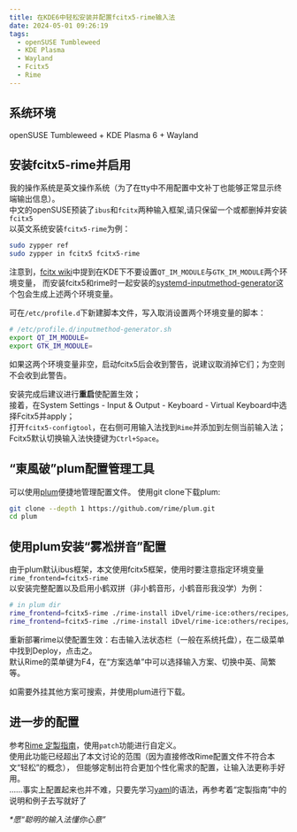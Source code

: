 ```yaml
---
title: 在KDE6中轻松安装并配置fcitx5-rime输入法
date: 2024-05-01 09:26:19
tags:
  - openSUSE Tumbleweed
  - KDE Plasma
  - Wayland
  - Fcitx5
  - Rime
---
```


## 系统环境
openSUSE Tumbleweed \+ KDE Plasma 6 \+ Wayland

## 安装fcitx5-rime并启用
我的操作系统是英文操作系统（为了在tty中不用配置中文补丁也能够正常显示终端输出信息）。  
中文的openSUSE预装了`ibus`和`fcitx`两种输入框架,请只保留一个或都删掉并安装`fcitx5`  
以英文系统安装`fcitx5-rime`为例：
```bash
sudo zypper ref
sudo zypper in fcitx5 fcitx5-rime
```
注意到，[fcitx wiki](https://fcitx-im.org/wiki/Using_Fcitx_5_on_Wayland#KDE_Plasma)中提到在KDE下不要设置`QT_IM_MODULE`与`GTK_IM_MODULE`两个环境变量，
而安装fcitx5和rime时一起安装的[systemd-inputmethod-generator](https://github.com/openSUSE-zh/systemd-inputmethod-generator)这个包会生成上述两个环境变量。

可在`/etc/profile.d`下新建脚本文件，写入取消设置两个环境变量的脚本：
```bash
# /etc/profile.d/inputmethod-generator.sh
export QT_IM_MODULE=
export GTK_IM_MODULE=
```
如果这两个环境变量非空，启动fcitx5后会收到警告，说建议取消掉它们；为空则不会收到此警告。

安装完成后建议进行**重启**使配置生效；  
接着，在System Settings - Input & Output - Keyboard - Virtual Keyboard中选择Fcitx5并apply；  
打开`fcitx5-configtool`，在右侧可用输入法找到`Rime`并添加到左侧当前输入法；  
Fcitx5默认切换输入法快捷键为`Ctrl+Space`。

## “東風破”plum配置管理工具
可以使用[plum](https://github.com/rime/plum)便捷地管理配置文件。
使用git clone下载plum:
```bash
git clone --depth 1 https://github.com/rime/plum.git
cd plum
```

## 使用plum安装“雾凇拼音”配置
由于plum默认ibus框架，本文使用fcitx5框架，使用时要注意指定环境变量`rime_frontend=fcitx5-rime`  
以安装完整配置以及启用小鹤双拼（非小鹤音形，小鹤音形我没学）为例：
```bash
# in plum dir
rime_frontend=fcitx5-rime ./rime-install iDvel/rime-ice:others/recipes/full
rime_frontend=fcitx5-rime ./rime-install iDvel/rime-ice:others/recipes/config:schema=flypy
```
重新部署rime以使配置生效：右击输入法状态栏（一般在系统托盘），在二级菜单中找到Deploy，点击之。  
默认Rime的菜单键为F4，在“方案选单”中可以选择输入方案、切换中英、简繁等。

如需要外挂其他方案可搜索，并使用plum进行下载。

## 进一步的配置
参考[Rime 定製指南](https://github.com/rime/home/wiki/CustomizationGuide)，使用`patch`功能进行自定义。  
使用此功能已经超出了本文讨论的范围（因为直接修改Rime配置文件不符合本文“轻松”的概念），
但能够定制出符合更加个性化需求的配置，让输入法更称手好用。  
……事实上配置起来也并不难，只要先学习[yaml](https://yaml.org/spec/1.2.2/)的语法，再参考着“定製指南”中的说明和例子去写就好了

*\*愿“聪明的输入法懂你心意”*
